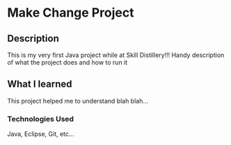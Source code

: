 # Make Change Project

## Description
This is my very first Java project while at Skill Distillery!!! Handy description of what the project does and how to run it

## What I learned
This project helped me to understand blah blah...

### Technologies Used
Java, Eclipse, Git, etc...
